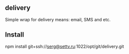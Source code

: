 delivery
-----

Simple wrap for delivery means: email, SMS and etc.


Install
--------

npm install git+ssh://serg@settv.ru:1022/opt/git/delivery.git
